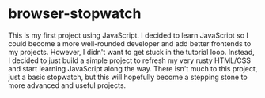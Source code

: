 # browser-stopwatch
This is my first project using JavaScript. I decided to learn JavaScript so I could become a more well-rounded developer and add better frontends to my projects. However, I didn't want to get stuck in the tutorial loop. Instead, I decided to just build a simple project to refresh my very rusty HTML/CSS and start learning JavaScript along the way. There isn't much to this project, just a basic stopwatch, but this will hopefully become a stepping stone to more advanced and useful projects.
